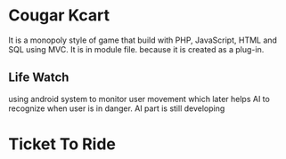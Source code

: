 # Cougar Kcart
It is a monopoly style of game that build with PHP, JavaScript, HTML and SQL
using MVC.
It is in module file. because it is created as a plug-in.


## Life Watch
<p>using android system to monitor user movement which later helps AI to recognize when user is in danger. AI part is still developing<p>

# Ticket To Ride
